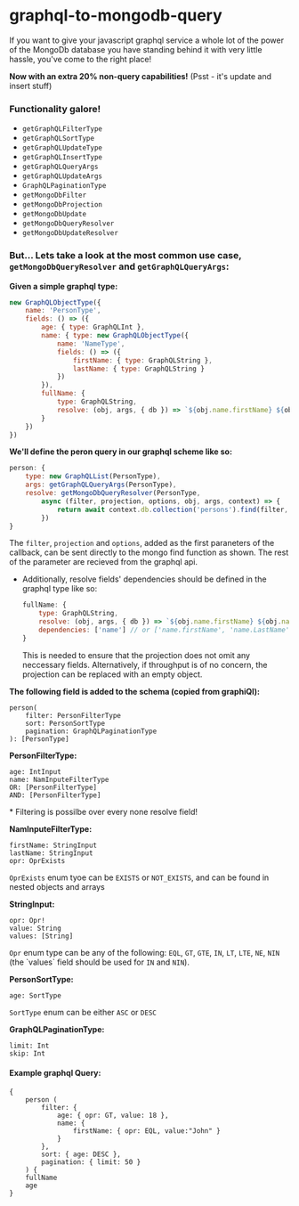 # graphql-to-mongodb-query

If you want to give your javascript graphql service a whole lot of the power of the MongoDb database you have standing behind it with very little hassle, you've come to the right place!

**Now with an extra 20% non-query capabilities!** (Psst - it's update and insert stuff)

### Functionality galore!

*  ```getGraphQLFilterType``` 
*  ```getGraphQLSortType```
*  ```getGraphQLUpdateType```
*  ```getGraphQLInsertType``` 
*  ```getGraphQLQueryArgs```
*  ```getGraphQLUpdateArgs```
*  ```GraphQLPaginationType```
*  ```getMongoDbFilter```
*  ```getMongoDbProjection```
*  ```getMongoDbUpdate```
*  ```getMongoDbQueryResolver```
*  ```getMongoDbUpdateResolver```

### But... Lets take a look at the most common use case, ```getMongoDbQueryResolver``` and ```getGraphQLQueryArgs```:

**Given a simple graphql type:**
```js
new GraphQLObjectType({
    name: 'PersonType',
    fields: () => ({
        age: { type: GraphQLInt },
        name: { type: new GraphQLObjectType({
            name: 'NameType',
            fields: () => ({
                firstName: { type: GraphQLString },
                lastName: { type: GraphQLString }
            })
        }),
        fullName: {
            type: GraphQLString,
            resolve: (obj, args, { db }) => `${obj.name.firstName} ${obj.name.lastName}`
        }
    })
})
```
**We'll define the peron query in our graphql scheme like so:**


```js
person: {
    type: new GraphQLList(PersonType),
    args: getGraphQLQueryArgs(PersonType),
    resolve: getMongoDbQueryResolver(PersonType,
        async (filter, projection, options, obj, args, context) => {
            return await context.db.collection('persons').find(filter, projection, options).toArray();
        })
}
```
The `filter`, `projection` and `options`, added as the first paraneters of the callback, can be sent directly to the mongo find function as shown. The rest of the parameter are recieved from the graphql api. 

* Additionally, resolve fields' dependencies should be defined in the graphql type like so:
    ```js 
    fullName: {
        type: GraphQLString,
        resolve: (obj, args, { db }) => `${obj.name.firstName} ${obj.name.lastName}`,
        dependencies: ['name'] // or ['name.firstName', 'name.LastName'], whatever tickles your fancy
    }
    ```
    This is needed to ensure that the projection does not omit any neccessary fields. Alternatively, if throughput is of no concern, the projection can be replaced with an empty object.

**The following field is added to the schema (copied from graphiQl):**
```
person(
    filter: PersonFilterType
    sort: PersonSortType
    pagination: GraphQLPaginationType
): [PersonType]
```

**PersonFilterType:**
```
age: IntInput
name: NamInputeFilterType
OR: [PersonFilterType]
AND: [PersonFilterType]
```
\* Filtering is possilbe over every none resolve field!

**NamInputeFilterType:**
```
firstName: StringInput
lastName: StringInput
opr: OprExists
```
`OprExists` enum tyoe can be `EXISTS` or `NOT_EXISTS`, and can be found in nested objects and arrays

**StringInput:**
```
opr: Opr!
value: String
values: [String]
```
`Opr` enum type can be any of the following: `EQL`, `GT`, `GTE`, `IN`, `LT`, `LTE`, `NE`, `NIN` (the \`values\` field should be used for `IN` and `NIN`).

**PersonSortType:**
```
age: SortType
```
`SortType` enum can be either `ASC` or `DESC`

**GraphQLPaginationType:**
```
limit: Int
skip: Int
```
#### Example graphql Query:
```
{
    person (
        filter: {
            age: { opr: GT, value: 18 },
            name: { 
                firstName: { opr: EQL, value:"John" } 
            }
        },
        sort: { age: DESC },
        pagination: { limit: 50 }
    ) {
    fullName
    age
}
```
